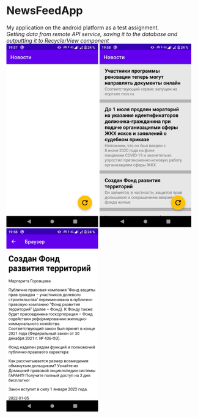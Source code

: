 # NewsFeedApp
My application on the android platform as a test assignment.   
*Getting data from remote API service, saving it to the database and outputting it to RecyclerView component*  
<img src="https://github.com/YjibN1/NewsFeedApp/blob/master/00.jpg" width="240">
<img src="https://github.com/YjibN1/NewsFeedApp/blob/master/01.jpg" width="240">
<img src="https://github.com/YjibN1/NewsFeedApp/blob/master/02.jpg" width="240">
